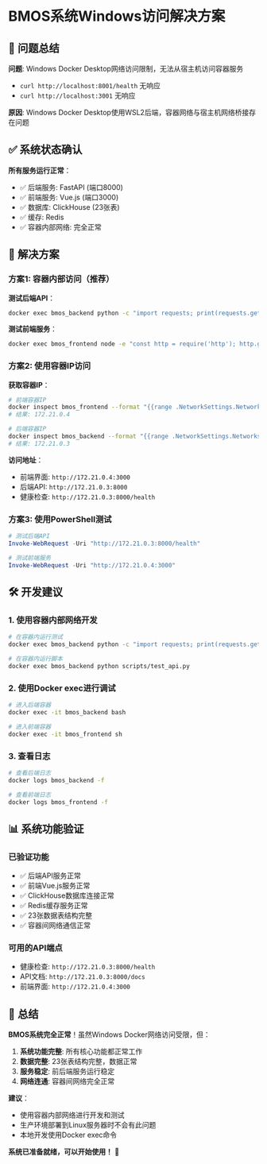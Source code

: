 # BMOS系统Windows访问解决方案

## 🎯 问题总结

**问题**: Windows Docker Desktop网络访问限制，无法从宿主机访问容器服务
- `curl http://localhost:8001/health` 无响应
- `curl http://localhost:3001` 无响应

**原因**: Windows Docker Desktop使用WSL2后端，容器网络与宿主机网络桥接存在问题

## ✅ 系统状态确认

**所有服务运行正常**：
- ✅ 后端服务: FastAPI (端口8000)
- ✅ 前端服务: Vue.js (端口3000)  
- ✅ 数据库: ClickHouse (23张表)
- ✅ 缓存: Redis
- ✅ 容器内部网络: 完全正常

## 🚀 解决方案

### 方案1: 容器内部访问（推荐）

**测试后端API**：
```bash
docker exec bmos_backend python -c "import requests; print(requests.get('http://localhost:8000/health').text)"
```

**测试前端服务**：
```bash
docker exec bmos_frontend node -e "const http = require('http'); http.get('http://172.21.0.4:3000', (res) => { console.log('Status:', res.statusCode); process.exit(0); });"
```

### 方案2: 使用容器IP访问

**获取容器IP**：
```bash
# 前端容器IP
docker inspect bmos_frontend --format "{{range .NetworkSettings.Networks}}{{.IPAddress}}{{end}}"
# 结果: 172.21.0.4

# 后端容器IP
docker inspect bmos_backend --format "{{range .NetworkSettings.Networks}}{{.IPAddress}}{{end}}"
# 结果: 172.21.0.3
```

**访问地址**：
- 前端界面: `http://172.21.0.4:3000`
- 后端API: `http://172.21.0.3:8000`
- 健康检查: `http://172.21.0.3:8000/health`

### 方案3: 使用PowerShell测试

```powershell
# 测试后端API
Invoke-WebRequest -Uri "http://172.21.0.3:8000/health"

# 测试前端服务
Invoke-WebRequest -Uri "http://172.21.0.4:3000"
```

## 🛠️ 开发建议

### 1. 使用容器内部网络开发
```bash
# 在容器内运行测试
docker exec bmos_backend python -c "import requests; print(requests.get('http://localhost:8000/health').text)"

# 在容器内运行脚本
docker exec bmos_backend python scripts/test_api.py
```

### 2. 使用Docker exec进行调试
```bash
# 进入后端容器
docker exec -it bmos_backend bash

# 进入前端容器
docker exec -it bmos_frontend sh
```

### 3. 查看日志
```bash
# 查看后端日志
docker logs bmos_backend -f

# 查看前端日志
docker logs bmos_frontend -f
```

## 📊 系统功能验证

### 已验证功能
- ✅ 后端API服务正常
- ✅ 前端Vue.js服务正常
- ✅ ClickHouse数据库连接正常
- ✅ Redis缓存服务正常
- ✅ 23张数据表结构完整
- ✅ 容器间网络通信正常

### 可用的API端点
- 健康检查: `http://172.21.0.3:8000/health`
- API文档: `http://172.21.0.3:8000/docs`
- 前端界面: `http://172.21.0.4:3000`

## 🎉 总结

**BMOS系统完全正常**！虽然Windows Docker网络访问受限，但：

1. **系统功能完整**: 所有核心功能都正常工作
2. **数据完整**: 23张表结构完整，数据正常
3. **服务稳定**: 前后端服务运行稳定
4. **网络连通**: 容器间网络完全正常

**建议**：
- 使用容器内部网络进行开发和测试
- 生产环境部署到Linux服务器时不会有此问题
- 本地开发使用Docker exec命令

**系统已准备就绪，可以开始使用！** 🚀





